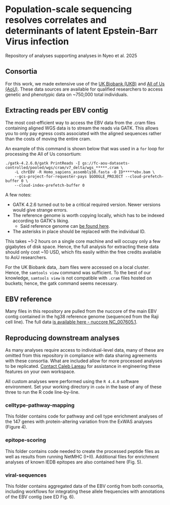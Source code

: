 # Population-scale sequencing resolves correlates and determinants of latent Epstein-Barr Virus infection

Repository of analyses supporting analyses in Nyeo et al. 2025


## Consortia

For this work, we made extensive use of the [UK Biobank (UKB)](https://ukbiobank.dnanexus.com/login)
and [All of Us (AoU)](https://www.researchallofus.org/data-tools/workbench/). These data sources are available
for qualified researchers to access genetic and phenotypic data on ~750,000 total individuals. 

## Extracting reads per EBV contig

The most cost-efficient way to access the EBV data from the .cram files containing aligned
WGS data is to stream the reads via GATK. This allows you to only pay egress costs 
associated with the aligned sequences rather than the costs of moving the entire cram. 

An example of this command is shown below that was used in a `for` loop for processing 
the All of Us consortium:

```
./gatk-4.2.6.0/gatk PrintReads -I gs://fc-aou-datasets-controlled/pooled/wgs/cram/v7_delta/wgs_*****.cram \
	-L chrEBV -R Homo_sapiens_assembly38.fasta -O ID*****ebv.bam \
	--gcs-project-for-requester-pays $GOOGLE_PROJECT --cloud-prefetch-buffer 0 \
	--cloud-index-prefetch-buffer 0
```

A few notes:
- GATK 4.2.6 turned out to be a critical required version. Newer versions would give strange errors. 
- The reference genome is worth copying locally, which has to be indexed according to GATK's liking.
	- Said reference genome can [be found here](https://github.com/broadinstitute/gatk/blob/master/src/test/resources/large/Homo_sapiens_assembly38.fasta.gz).
- The asterisks in place should be replaced with the individual ID. 

This takes ~1-2 hours on a single core machine and will occupy only a few gigabytes of disk space. 
Hence, the full analysis for extracting these data should only cost ~10 USD, which fits easily
within the free credits available to AoU researchers. 

For the UK Biobank data, .bam files were accessed on a local cluster. Hence, the 
`samtools view` command was sufficient. To the best of our knowledge, 
`samtools view` is not compatible with `.cram` files hosted on buckets; hence, the gatk command seems necessary.

## EBV reference

Many files in this repository are pulled from the nuccore of the main EBV contig contained in the 
hg38 reference genome (sequenced from the Raji cell line). The full data 
[is available here - nuccore NC_007605.1](https://www.ncbi.nlm.nih.gov/nuccore/NC_007605.1).

## Reproducing downstream analyses

As many analyses require access to individual-level data, many of these are omitted from 
this repository in compliance with data sharing agreements with these consortia. 
What are included allow for more processed analyses to be replicated. 
[Contact Caleb Lareau](lareauc@mskcc.org) for assistance in engineering these features 
on your own workspace. 

All custom analyses were performed using the `R 4.4.0` software environment. 
Set your working directory in `code` in the base of any of these three
to run the R code line-by-line.

### celltype-pathway-mapping
This folder contains code for pathway and cell type enrichment analyses of the 
147 genes with protein-altering variation from the ExWAS analyses (Figure 4). 

### epitope-scoring
This folder contains code needed to create the processed peptide files 
as well as results from running NetMHC (I+II). Additional files for enrichment
analyses of known IEDB epitopes are also contained here (Fig. 5).

### viral-sequences
This folder contains aggregated data of the EBV contig from both consortia, 
including workflows for integrating these allele frequencies with annotations 
of the EBV contig (see ED Fig. 6).

<br><br>
